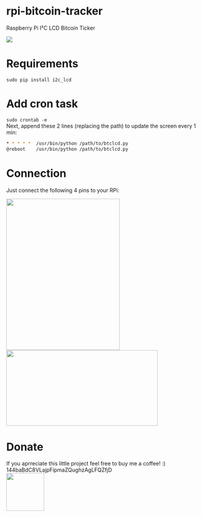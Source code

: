 # rpi-bitcoin-tracker
Raspberry Pi I²C LCD Bitcoin Ticker

![](https://github.com/vmavromatis/rpi-bitcoin-tracker/raw/master/images/final.jpg)

# Requirements
```sudo pip install i2c_lcd```

# Add cron task
```sudo crontab -e```  
Next, append these 2 lines (replacing the path) to update the screen every 1 min:
```bash
* * * * *  /usr/bin/python /path/to/btclcd.py
@reboot    /usr/bin/python /path/to/btclcd.py
```
# Connection
Just connect the following 4 pins to your RPi:

<img src="https://github.com/vmavromatis/rpi-bitcoin-tracker/raw/master/images/i2c_lcd.jpg" width="300" height="400"><img src="https://github.com/vmavromatis/rpi-bitcoin-tracker/raw/master/images/rpi.png" width="400" height="200">


# Donate
If you aprreciate this little project feel free to buy me a coffee! :)  
144baBdC8VLajpFipmaZQughzAgLFQZfjD  
<img src="https://github.com/vmavromatis/rpi-bitcoin-tracker/raw/master/images/qr.png" width="100" height="100">
